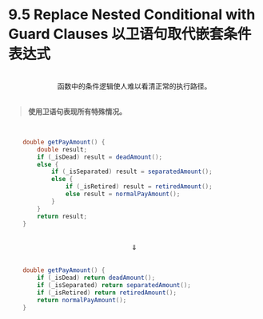 # 9.5 Replace Nested Conditional with Guard Clauses 以卫语句取代嵌套条件表达式

<br>

<center>函数中的条件逻辑使人难以看清正常的执行路径。</center>

<br>

> **使用卫语句表现所有特殊情况。**

<br>

```java
    double getPayAmount() {
        double result;
        if (_isDead) result = deadAmount();
        else {
            if (_isSeparated) result = separatedAmount();
            else {
                if (_isRetired) result = retiredAmount();
                else result = normalPayAmount();
            }
        }
        return result;
    }
```

<br>

<center>⇓</center>

<br>

```java
    double getPayAmount() {
        if (_isDead) return deadAmount();
        if (_isSeparated) return separatedAmount();
        if (_isRetired) return retiredAmount();
        return normalPayAmount();
    }
```

<br>

